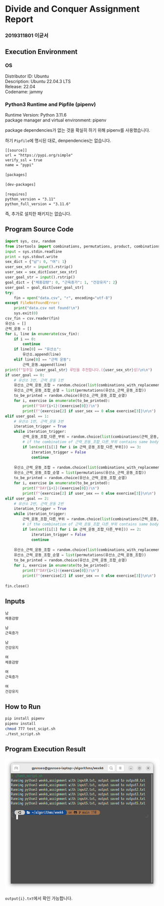 # Divide and Conquer Assignment Report

### 2019311801 이균서

## Execution Environment

### OS

Distributor ID: Ubuntu  
Description: Ubuntu 22.04.3 LTS  
Release: 22.04  
Codename: jammy

### Python3 Runtime and Pipfile (pipenv)

Runtime Version: Python 3.11.6  
package manager and virtual environment: pipenv

package dependencies가 없는 것을 확실히 하기 위해 pipenv를 사용했습니다.

하기 `Pipfile`에 명시된 대로, denpendencies는 없습니다.

```
[[source]]
url = "https://pypi.org/simple"
verify_ssl = true
name = "pypi"

[packages]

[dev-packages]

[requires]
python_version = "3.11"
python_full_version = "3.11.6"
```

즉, 추가로 설치한 패키지는 없습니다.

## Program Source Code

```python
import sys, csv, random
from itertools import combinations, permutations, product, combinations_with_replacement
input = sys.stdin.readline
print = sys.stdout.write
sex_dict = {"남": 0, "여": 1}
user_sex_str = input().rstrip()
user_sex = sex_dict[user_sex_str]
user_goal_str = input().rstrip()
goal_dict = {"체중감량": 0, "근육증가": 1, "건강유지": 2}
user_goal = goal_dict[user_goal_str]
try:
    fin = open("data.csv", "r", encoding="utf-8")
except FileNotFoundError:
    print("data.csv not found!\n")
    sys.exit(0)
csv_fin = csv.reader(fin)
유산소 = []
근력_운동 = []
for i, line in enumerate(csv_fin):
    if i == 0:
        continue
    if line[0] == "유산소":
        유산소.append(line)
    elif line[0] == "근력 운동":
        근력_운동.append(line)
print(f"일주일 {user_goal_str} 루틴을 추천합니다.({user_sex_str}성)\n\n")
if user_goal == 0:
    # 유산소 3번, 근력_운동 1번
    유산소_근력_운동_조합 = random.choice(list(combinations_with_replacement(유산소, 3))) + random.choice(list((combinations(근력_운동, 1))))
    유산소_근력_운동_조합_순열 = list(permutations(유산소_근력_운동_조합))
    to_be_printed = random.choice(유산소_근력_운동_조합_순열)
    for i, exercise in enumerate(to_be_printed):
        print(f"DAY{i+1}({exercise[0]})\n")
        print(f"{exercise[2] if user_sex == 0 else exercise[3]}\n\n")
elif user_goal == 1:
    # 유산소 1번, 근력_운동 3번
    iteration_trigger = True
    while iteration_trigger:
        근력_운동_조합_다른_부위 = random.choice(list(combinations(근력_운동, 3)))
        # if the combination of 근력_운동_조합_다른_부위 contains same body part, then re-choose
        if len(set([i[1] for i in 근력_운동_조합_다른_부위])) == 3:
            iteration_trigger = False
            continue

    유산소_근력_운동_조합 = random.choice(list(combinations_with_replacement(유산소, 1))) + 근력_운동_조합_다른_부위
    유산소_근력_운동_조합_순열 = list(permutations(유산소_근력_운동_조합))
    to_be_printed = random.choice(유산소_근력_운동_조합_순열)
    for i, exercise in enumerate(to_be_printed):
        print(f"DAY{i+1}({exercise[0]})\n")
        print(f"{exercise[2] if user_sex == 0 else exercise[3]}\n\n")
elif user_goal == 2:
    # 유산소 2번, 근력_운동 2번
    iteration_trigger = True
    while iteration_trigger:
        근력_운동_조합_다른_부위 = random.choice(list(combinations(근력_운동, 2)))
        # if the combination of 근력_운동_조합_다른_부위 contains same body part, then re-choose
        if len(set([i[1] for i in 근력_운동_조합_다른_부위])) == 2:
            iteration_trigger = False
            continue

    유산소_근력_운동_조합 = random.choice(list(combinations_with_replacement(유산소, 1))) + 근력_운동_조합_다른_부위
    유산소_근력_운동_조합_순열 = list(permutations(유산소_근력_운동_조합))
    to_be_printed = random.choice(유산소_근력_운동_조합_순열)
    for i, exercise in enumerate(to_be_printed):
        print(f"DAY{i+1}({exercise[0]})\n")
        print(f"{exercise[2] if user_sex == 0 else exercise[3]}\n\n")

fin.close()
```

## Inputs

```
남
체중감량
```

```
남
근육증가
```

```
남
건강유지
```

```
여
체중감량
```

```
여
근육증가
```

```
여
건강유지
```

## How to Run

```zsh
pip install pipenv
pipenv install
chmod 777 test_scipt.sh
./test_script.sh
```

## Program Execution Result

![Alt text](image.png)

`output{i}.txt`에서 확인 가능합니다.
